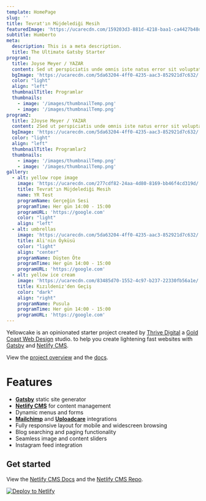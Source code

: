 ```yaml
---
template: HomePage
slug: ''
title: Tevrat'ın Müjdelediği Mesih
featuredImage: 'https://ucarecdn.com/159203d3-881d-4218-baa1-ca4427b48d0d/'
subtitle: Humberto
meta:
  description: This is a meta description.
  title: The Ultimate Gatsby Starter
program1:
  title: Joyse Meyer / YAZAR
  content: Sed ut perspiciatis unde omnis iste natus error sit voluptatem accusantium doloremque laudantium, totam rem aperiam, eaque ipsa quae ab illo inventore veritatis et quasi architecto beatae vitae dicta sunt explicabo. Nemo enim ipsam voluptatem quia voluptas sit aspernatur aut odit aut fugit, sed quia consequuntur magni dolores eos qui ratione voluptatem sequi nesciunt. Natus error sit voluptatem accusantium doloremque laudantium.
  bgImage: 'https://ucarecdn.com/5da63204-4ff0-4235-aac3-852921d7c632/'
  color: "light"
  align: "left"
  thumbnailTitle: Programlar
  thumbnails:
    - image: '/images/thumbnailTemp.png'
    - image: '/images/thumbnailTemp.png'
program2:
  title: 2Joyse Meyer / YAZAR
  content: 2Sed ut perspiciatis unde omnis iste natus error sit voluptatem accusantium doloremque laudantium, totam rem aperiam, eaque ipsa quae ab illo inventore veritatis et quasi architecto beatae vitae dicta sunt explicabo. Nemo enim ipsam voluptatem quia voluptas sit aspernatur aut odit aut fugit, sed quia consequuntur magni dolores eos qui ratione voluptatem sequi nesciunt. Natus error sit voluptatem accusantium doloremque laudantium.
  bgImage: 'https://ucarecdn.com/5da63204-4ff0-4235-aac3-852921d7c632/'
  color: "light"
  align: "left"
  thumbnailTitle: Programlar2
  thumbnails:
    - image: '/images/thumbnailTemp.png'
    - image: '/images/thumbnailTemp.png'
gallery:
  - alt: yellow rope image
    image: 'https://ucarecdn.com/277cdf82-24aa-4d80-8169-bb46f4cd319d/'
    title: Tevrat'ın Müjdelediği Mesih
    name: YR Test
    programName: Gerçeğin Sesi
    programTime: Her gün 14:00 - 15:00
    programURL: 'https://google.com'
    color: "light"
    align: "left"
  - alt: umbrellas
    image: 'https://ucarecdn.com/5da63204-4ff0-4235-aac3-852921d7c632/'
    title: Ali'nin Öyküsü
    color: "light"
    align: "center"
    programName: Düşten Öte
    programTime: Her gün 14:00 - 15:00
    programURL: 'https://google.com'
  - alt: yellow ice cream
    image: 'https://ucarecdn.com/83485d70-1552-4c97-b237-22330fb56a1e/'
    title: Kızıldeniz'den Geçiş
    color: "dark"
    align: "right"
    programName: Pusula
    programTime: Her gün 14:00 - 15:00
    programURL: 'https://google.com'
---
```

Yellowcake is an opinionated starter project created by [Thrive Digital](https://thriveweb.com.au/) a [Gold Coast Web Design](https://thriveweb.com.au/) studio. to help you create lightening fast websites with [Gatsby](https://gatsbyjs.org) and [Netlify CMS](https://netlifycms.org).

View the [project overview](https://thriveweb.com.au/the-lab/yellowcake-gatsby-react-js-starter-project/) and the [docs](https://github.com/thriveweb/yellowcake/blob/master/README.md).

# Features

* **[Gatsby](https://gatsbyjs.org)** static site generator
* **[Netlify CMS](https://github.com/netlify/netlify-cms)** for content management
* Dynamic menus and forms
* **[Mailchimp](http://mailchimp.com)** and **[Uploadcare](https://uploadcare.com)** integrations
* Fully responsive layout for mobile and widescreen browsing
* Blog searching and paging functionality
* Seamless image and content sliders
* Instagram feed integration

## Get started

View the [Netlify CMS Docs](https://www.netlifycms.org/docs/) and the [Netlify CMS Repo](https://github.com/netlify/netlify-cms).

[![Deploy to Netlify](https://www.netlify.com/img/deploy/button.svg)](https://app.netlify.com/start/deploy?repository=https://github.com/thriveweb/yellowcake&stack=cms)
